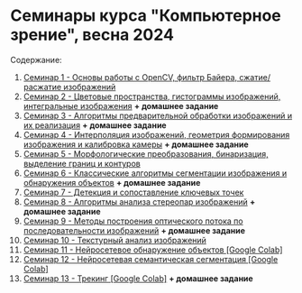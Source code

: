 # Семинары курса "Компьютерное зрение", весна 2024

Содержание:

1. [Семинар 1 - Основы работы с OpenCV, фильтр Байера, сжатие/расжатие изображений](./seminars/seminar_01/Seminar_1.ipynb)
2. [Семинар 2 - Цветовые пространства, гистограммы изображений, интегральные изображения](./seminars/seminar_02/Seminar_2.ipynb) **+ домашнее задание**
3. [Семинар 3 - Алгоритмы предварительной обработки изображений и их реализация](./seminars/seminar_03/Seminar_3.ipynb) **+ домашнее задание**
4. [Семинар 4 - Интерполяция изображений, геометрия формирования изображения и калибровка камеры](./seminars/seminar_04/Seminar_4.ipynb) **+ домашнее задание**
5. [Семинар 5 - Морфологические преобразования, бинаризация, выделение границ и контуров](./seminars/seminar_05/Seminar_5.ipynb)
6. [Семинар 6 - Классические алгоритмы сегментации изображения и обнаружения объектов](./seminars/seminar_06/Seminar_6.ipynb)  **+ домашнее задание**
7. [Семинар 7 - Детекция и сопоставление ключевых точек](./seminars/seminar_07/Seminar_7.ipynb)
8. [Семинар 8 - Алгоритмы анализа стереопар изображений](./seminars/seminar_08/Seminar_8.ipynb) **+ домашнее задание**
9. [Семинар 9 - Методы построения оптического потока по последовательности изображений](./seminars/seminar_09/Seminar_9.ipynb) **+ домашнее задание**
10. [Семинар 10 - Текстурный анализ изображений](./seminars/seminar_10/Seminar_10.ipynb)
11. [Семинар 11 - Нейросетевое обнаружение объектов [Google Colab]](https://colab.research.google.com/drive/1Wii3rO3ZkuvsqPeMJ4yMKTNBRuGc4zoE?usp=sharing)
12. [Семинар 12 - Нейросетевая семантическая сегментация [Google Colab]](https://colab.research.google.com/drive/1-WAoKPGhg4qkBlaghm1H0e9eT7QwIbl9?usp=sharing)
13. [Семинар 13 - Трекинг [Google Colab]](https://colab.research.google.com/drive/151pMzESpwoopqdDmeOp14LiKzDFz8qUw?usp=sharing) **+ домашнее задание**
